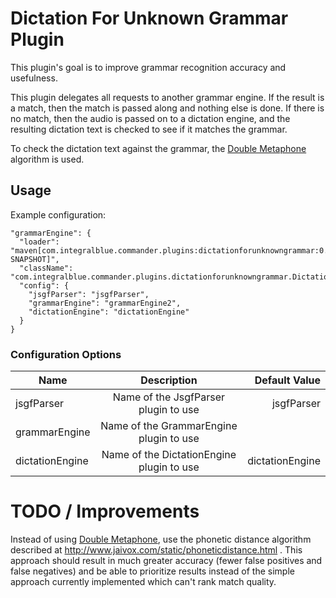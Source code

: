 # Dictation For Unknown Grammar Plugin

This plugin's goal is to improve grammar recognition accuracy and usefulness.

This plugin delegates all requests to another grammar engine. If the result is a  match, then the match is passed along and nothing else is done. If there is no match, then the audio is passed on to a dictation engine, and the resulting dictation text is checked to see if it matches the grammar.

To check the dictation text against the grammar, the [Double Metaphone](https://en.wikipedia.org/wiki/Metaphone#Double_Metaphone) algorithm is used.

## Usage
Example configuration:
```
"grammarEngine": {
  "loader": "maven[com.integralblue.commander.plugins:dictationforunknowngrammar:0.0.1-SNAPSHOT]",
  "className": "com.integralblue.commander.plugins.dictationforunknowngrammar.DictationForUnknownGrammarPlugin",
  "config": {
    "jsgfParser": "jsgfParser",
    "grammarEngine": "grammarEngine2",
    "dictationEngine": "dictationEngine"
  }
}
```
### Configuration Options
| Name          | Description           | Default Value  |
| ------------- |:-------------:| -----:|
| jsgfParser      | Name of the JsgfParser plugin to use | jsgfParser |
| grammarEngine      | Name of the GrammarEngine plugin to use      |   <none> |
| dictationEngine | Name of the DictationEngine plugin to use      |    dictationEngine |

# TODO / Improvements
Instead of using [Double Metaphone](https://en.wikipedia.org/wiki/Metaphone#Double_Metaphone), use the phonetic distance algorithm described at http://www.jaivox.com/static/phoneticdistance.html . This approach should result in much greater accuracy (fewer false positives and false negatives) and be able to prioritize results instead of the simple approach currently implemented which can't rank match quality.
